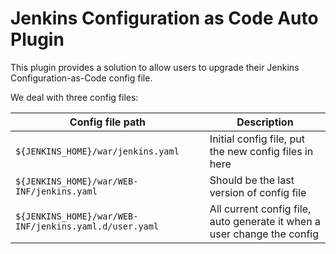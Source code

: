 # Jenkins Configuration as Code Auto Plugin

This plugin provides a solution to allow users to upgrade their Jenkins Configuration-as-Code config file.

We deal with three config files:

|Config file path|Description|
|---|---|
|`${JENKINS_HOME}/war/jenkins.yaml`|Initial config file, put the new config files in here|
|`${JENKINS_HOME}/war/WEB-INF/jenkins.yaml`|Should be the last version of config file|
|`${JENKINS_HOME}/war/WEB-INF/jenkins.yaml.d/user.yaml`|All current config file, auto generate it when a user change the config|
